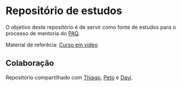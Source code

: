# Repositório de estudos

O objetivo deste repositório é de servir como fonte de estudos para o processo de mentoria do [PAQ](http://prototipandoaquebrada.org/).

Material de referêcia: [Curso em vídeo](https://www.youtube.com/watch?v=OmmJBfcMJA8&list=PLHz_AreHm4dlsK3Nr9GVvXCbpQyHQl1o1)

## Colaboração

Repositório compartilhado com [Thiago](https://github.com/thcerutti), [Peto](https://github.com/Petoteta) e [Davi](https://github.com/zanotta23).